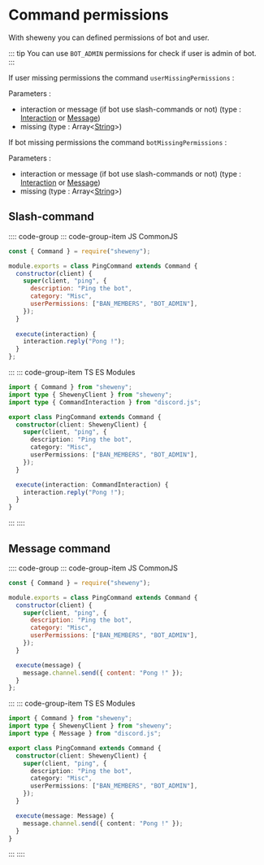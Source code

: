 # Command permissions

With sheweny you can defined permissions of bot and user.

::: tip
You can use `BOT_ADMIN` permissions for check if user is admin of bot.
:::

If user missing permissions the command `userMissingPermissions` :

Parameters :

- interaction or message (if bot use slash-commands or not) (type : [Interaction](https://discord.js.org/#/docs/main/stable/class/Interaction) or [Message](https://discord.js.org/#/docs/main/stable/class/Message))
- missing (type : Array\<[String](https://developer.mozilla.org/en-US/docs/Web/JavaScript/Reference/Global_Objects/String)>)

If bot missing permissions the command `botMissingPermissions` :

Parameters :

- interaction or message (if bot use slash-commands or not) (type : [Interaction](https://discord.js.org/#/docs/main/stable/class/Interaction) or [Message](https://discord.js.org/#/docs/main/stable/class/Message))
- missing (type : Array\<[String](https://developer.mozilla.org/en-US/docs/Web/JavaScript/Reference/Global_Objects/String)>)

## Slash-command

:::: code-group
::: code-group-item JS CommonJS

```js
const { Command } = require("sheweny");

module.exports = class PingCommand extends Command {
  constructor(client) {
    super(client, "ping", {
      description: "Ping the bot",
      category: "Misc",
      userPermissions: ["BAN_MEMBERS", "BOT_ADMIN"],
    });
  }
  
  execute(interaction) {
    interaction.reply("Pong !");
  }
};
```

:::
::: code-group-item TS ES Modules

```ts
import { Command } from "sheweny";
import type { ShewenyClient } from "sheweny";
import type { CommandInteraction } from "discord.js";

export class PingCommand extends Command {
  constructor(client: ShewenyClient) {
    super(client, "ping", {
      description: "Ping the bot",
      category: "Misc",
      userPermissions: ["BAN_MEMBERS", "BOT_ADMIN"],
    });
  }

  execute(interaction: CommandInteraction) {
    interaction.reply("Pong !");
  }
}
```

:::
::::

## Message command

:::: code-group
::: code-group-item JS CommonJS

```js
const { Command } = require("sheweny");

module.exports = class PingCommand extends Command {
  constructor(client) {
    super(client, "ping", {
      description: "Ping the bot",
      category: "Misc",
      userPermissions: ["BAN_MEMBERS", "BOT_ADMIN"],
    });
  }

  execute(message) {
    message.channel.send({ content: "Pong !" });
  }
};
```

:::
::: code-group-item TS ES Modules

```ts
import { Command } from "sheweny";
import type { ShewenyClient } from "sheweny";
import type { Message } from "discord.js";

export class PingCommand extends Command {
  constructor(client: ShewenyClient) {
    super(client, "ping", {
      description: "Ping the bot",
      category: "Misc",
      userPermissions: ["BAN_MEMBERS", "BOT_ADMIN"],
    });
  }

  execute(message: Message) {
    message.channel.send({ content: "Pong !" });
  }
}
```

:::
::::
